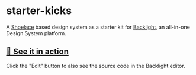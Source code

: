 # starter-kicks

A [Shoelace](https://shoelace.style/) based design system as a starter kit
for [Backlight](https://backlight.dev/), an all-in-one Design System platform.

## [🔗 See it in action](https://backlight.dev/preview/7W00PfYgN5yoq7l8mn8R)

Click the "Edit" button to also see the source code in the Backlight editor.
